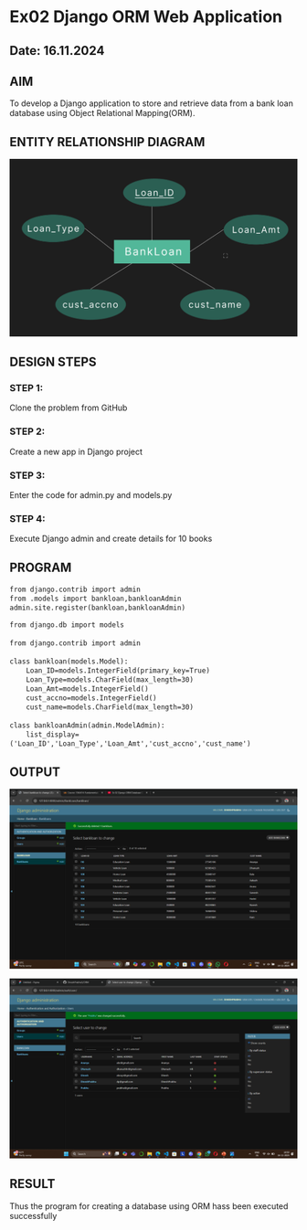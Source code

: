 # Ex02 Django ORM Web Application
## Date: 16.11.2024

## AIM
To develop a Django application to store and retrieve data from a bank loan database using Object Relational Mapping(ORM).

## ENTITY RELATIONSHIP DIAGRAM

![alt text](<ER diagram.png>)

## DESIGN STEPS

### STEP 1:
Clone the problem from GitHub

### STEP 2:
Create a new app in Django project

### STEP 3:
Enter the code for admin.py and models.py

### STEP 4:
Execute Django admin and create details for 10 books

## PROGRAM

```
from django.contrib import admin
from .models import bankloan,bankloanAdmin
admin.site.register(bankloan,bankloanAdmin)
```
```
from django.db import models

from django.contrib import admin

class bankloan(models.Model):
    Loan_ID=models.IntegerField(primary_key=True)
    Loan_Type=models.CharField(max_length=30)
    Loan_Amt=models.IntegerField()
    cust_accno=models.IntegerField()
    cust_name=models.CharField(max_length=30)

class bankloanAdmin(admin.ModelAdmin):
    list_display=('Loan_ID','Loan_Type','Loan_Amt','cust_accno','cust_name')
```

## OUTPUT

![alt text](<Screenshot (91).png>)

![alt text](<Screenshot (94).png>)

## RESULT
Thus the program for creating a database using ORM hass been executed successfully
